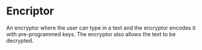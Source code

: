 # Encriptor
An encryptor where the user can type in a text and the encryptor encodes it with pre-programmed keys. The encryptor also allows the text to be decrypted.
